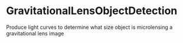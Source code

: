 # GravitationalLensObjectDetection
Produce light curves to determine what size object is microlensing a gravitational lens image

